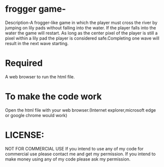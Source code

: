 # frogger game-

Description-A frogger-like game in which the player must cross the river by jumping on lily pads without falling into the water. If the player falls into the water the game will restart. As long as the center pixel of the player is still a pixel within a lily pad  the player is considered safe.Completing one wave will result in the next wave starting.

# Required

A web browser to run the html file.


# To make the code work 

Open the html file with your web browser.(Internet explorer,microsoft edge or google chrome would work)

# LICENSE:
NOT FOR COMMERCIAL USE If you intend to use any of my code for commercial use please contact me and get my permission. If you intend to make money using any of my code please ask my permission.
